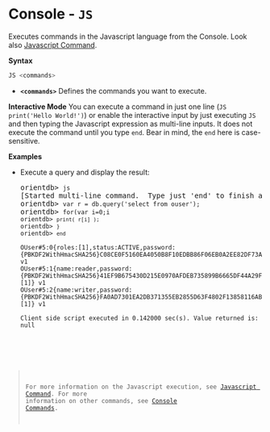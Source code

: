
# Console - `JS`

Executes commands in the Javascript language from the Console. Look also [Javascript Command](../js/Javascript-Command.md).

**Syntax**

```sql
JS <commands>
```

- **`<commands>`** Defines the commands you want to execute.

**Interactive Mode**
You can execute a command in just one line (`JS print('Hello World!')`) or enable the interactive input by just executing `JS` and then typing the Javascript expression as multi-line inputs.  It does not execute the command until you type `end`.  Bear in mind, the `end` here is case-sensitive.

**Examples**

- Execute a query and display the result:

  <pre>
  orientdb> <code class="lang-javascript userinput">js</code>
  [Started multi-line command.  Type just 'end' to finish and execute.]
  orientdb> <code class="lang-javascript userinput">var r = db.query('select from ouser');</code>
  orientdb> <code class="lang-javascript userinput">for(var i=0;i<r.length;++i){</code>
  orientdb> <code class="lang-javascript userinput">print( r[i] );</code>
  orientdb> <code class="lang-javascript userinput">}</code>
  orientdb> <code class="lang-javascript userinput">end</code>
 
  OUser#5:0{roles:[1],status:ACTIVE,password:{PBKDF2WithHmacSHA256}C08CE0F5160EA4050B8F10EDBB86F06EB0A2EE82DF73A340:BC1B6040727C1E11E3A961A1B2A49615C96938710AF17ADD:65536,name:admin} v1
  OUser#5:1{name:reader,password:{PBKDF2WithHmacSHA256}41EF9B675430D215E0970AFDEB735899B6665DF44A29FE98:5BC48B2D20752B12B5E32BE1F22C6C85FF7CCBEFB318B826:65536,status:ACTIVE,roles:[1]} v1
  OUser#5:2{name:writer,password:{PBKDF2WithHmacSHA256}FA0AD7301EA2DB371355EB2855D63F4802F13858116AB82E:18B8077E1E63A45DB0A3347F91E03E4D2218EA16E5100105:65536,status:ACTIVE,roles:[1]} v1

  Client side script executed in 0.142000 sec(s). Value returned is: null
  </pre>

>For more information on the Javascript execution, see [Javascript Command](../js/Javascript-Command.md).  For more information on other commands, see [Console Commands](Console-Commands.md).
